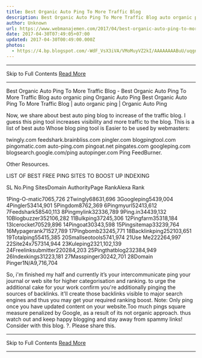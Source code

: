 ```yaml
---
title: Best Organic Auto Ping To More Traffic Blog
description: Best Organic Auto Ping To More Traffic Blog auto organic ping Organic Auto Ping
author: Unknown
url: https://www.webmanajemen.com/2017/04/best-organic-auto-ping-to-more-traffic.html
date: 2017-04-30T07:49:05+07:00
updated: 2017-04-30T00:49:00.000Z
photos:
  - https://4.bp.blogspot.com/-WdF_VsX3iVA/VMoMuyVZ2kI/AAAAAAAABuU/uqgnLoCEysE/s1600/Pingtest.net.png
---
```


<hr/> Skip to Full Contents <a href="https://www.webmanajemen.com/2017/04/best-organic-auto-ping-to-more-traffic.html" rel="follow" class="button" id="read-more">Read More</a> <hr/> Best Organic Auto Ping To More Traffic Blog - Best Organic Auto Ping To More Traffic Blog auto organic ping Organic Auto Ping Best Organic Auto Ping To More Traffic Blog | auto organic ping | Organic Auto Ping

Now, we share about best auto ping blog to increase of the traffic blog. I guess this ping tool increases visibility and more traffic to the blog. This is a list of best auto Whose blog ping tool is Easier to be used by webmasters: 

twingly.com
feedshark.brainbliss.com
pingler.com
blogpingtool.com
pingomatic.com
auto-ping.com
pingoat.net
pingates.com
googleping.com
blogsearch.google.com/ping
autopinger.com
Ping FeedBurner.

Other Resources.

LIST OF BEST FREE PING SITES TO BOOST UP INDEXING



SL No.Ping SitesDomain AuthorityPage RankAlexa Rank

1Ping-O-matic7065,726
2Twingly68631,696
3Googleping5439,004
4Pingler53414,901
5Pingdom8762,369
6Pingmyurl52413,612
7Feedshark58540,113
8Pingmylink32336,789
9Ping.in34439,132
10Blogbuzzer352106,282
11Bulkping37245,306
12Pingfarm35318,184
13Icerocket70529,896
14Pingoat30343,598
15Pingsitemap33239,764
16Mypagerank71527,789
17Pingbomb23245,771
18Backlinkping252103,651
19Totalping55415,385
20Smallseotools5741,974
21Use Me222264,997
22Site24x757314,944
23Kuleping2321,102,139
24Freelinksubmitter220284,203
25Pingthatblog232384,949
26Indexkings31223,181
27Masspinger30242,701
28Domain Pinger1N/A9,716,704



So, i'm finished my half and currently it’s your intercommunicate ping your journal or web site for higher categorisation and ranking. to urge the additional cake for your work confirm you're additionally pinging the sources of backlinks. it'll create those backlinks visible to major search engines and thus you may get your required ranking boost.
Note:
Only ping once you have updated content on your website.Too much pings square measure penalized by Google, as a result of its not organic approach. thus watch out and keep happy blogging and stay away from spammy links!
Consider with this blog. ?. Please share this. <hr/> Skip to Full Contents <a href="https://www.webmanajemen.com/2017/04/best-organic-auto-ping-to-more-traffic.html" rel="follow" class="button" id="read-more">Read More</a> <hr/>